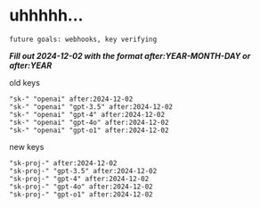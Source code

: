 # uhhhhh...

`future goals: webhooks, key verifying`



***Fill out 2024-12-02 with the format after:YEAR-MONTH-DAY or after:YEAR***

old keys
```
"sk-" "openai" after:2024-12-02
"sk-" "openai" "gpt-3.5" after:2024-12-02
"sk-" "openai" "gpt-4" after:2024-12-02
"sk-" "openai" "gpt-4o" after:2024-12-02
"sk-" "openai" "gpt-o1" after:2024-12-02
```

new keys
```
"sk-proj-" after:2024-12-02
"sk-proj-" "gpt-3.5" after:2024-12-02
"sk-proj-" "gpt-4" after:2024-12-02
"sk-proj-" "gpt-4o" after:2024-12-02
"sk-proj-" "gpt-o1" after:2024-12-02
```
